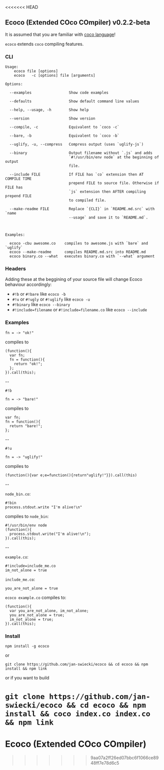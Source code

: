 <<<<<<< HEAD
## Ecoco (Extended COco COmpiler) v0.2.2-beta

It is assumed that you are familiar with [coco language](https://github.com/satyr/coco/)!

`ecoco` extends `coco` compiling features.

### CLI

	Usage:
		ecoco file [options]
		ecoco   -c [options] file [arguments]
	
	Options:
	
	  --examples                 Show code examples
	
	  --defaults                 Show default command line values
	
	  --help, --usage, -h        Show help
	
	  --version                  Show version
	
	  --compile, -c              Equivalent to `coco -c`
	
	  --bare, -b                 Equivalent to `coco -b`
	
	  --uglify, -u, --compress   Compress output (uses `uglify-js`)
	
	  --binary                   Output filename without `.js` and adds
	                             `#!/usr/bin/env node` at the beginning of output
	                             file.
	
	  --include FILE             If FILE has `co` extension then AT COMPILE TIME
	                             prepend FILE to source file. Otherwise if FILE has
	                             `js` extension then AFTER compiling prepend FILE
	                             to compiled file.
	
	  --make-readme FILE         Replace `{CLI}` in `README.md.src` with `name
	                             --usage` and save it to `README.md`.
	
	
	
	Examples:
	
	  ecoco -cbu awesome.co    compiles to awesome.js with `bare` and `uglify`
	  ecoco --make-readme      compiles README.md.src into README.md
	  ecoco binary.co --what   executes binary.co with `--what` argument
	
	

### Headers

Adding these at the beggining of your source file will change Ecoco behaviour accordingly:

* `#!b` or `#!bare` like `ecoco -b`
* `#!u` or `#!ugly` or `#!uglify` like `ecoco -u`
* `#!binary` like `ecoco --binary`
* `#!include=filename` or `#!include=filename.co` like `ecoco --include`
 
### Examples

	fn = -> "ok!"

compiles to

	(function(){
	  var fn;
	  fn = function(){
	    return "ok!";
	  };
	}).call(this);


--

	#!b

	fn = -> "bare!"

compiles to

	var fn;
	fn = function(){
	  return "bare!";
	};

--


	#!u

	fn = -> "uglify!"


compiles to

	(function(){var e;e=function(){return"uglify!"}}).call(this)

--

`node_bin.co`:

	#!bin
	process.stdout.write "I'm alive!\n"

compiles to `node_bin`:

	#!/usr/bin/env node
	(function(){
	  process.stdout.write("I'm alive!\n");
	}).call(this);

--

`example.co`:

	#!include=include_me.co
	im_not_alone = true

`include_me.co`:

	you_are_not_alone = true

`ecoco example.co` compiles to:

	(function(){
	  var you_are_not_alone, im_not_alone;
	  you_are_not_alone = true;
	  im_not_alone = true;
	}).call(this);

### Install

`npm install -g ecoco`

or

`git clone https://github.com/jan-swiecki/ecoco && cd ecoco && npm install && npm link`

or if you want to build

`git clone https://github.com/jan-swiecki/ecoco && cd ecoco && npm install && coco index.co index.co && npm link`
=======
# Ecoco (Extended COco COmpiler)
>>>>>>> 9aa07a2ff26ed07bbc6f1066ce8948ff7e78d6c5
